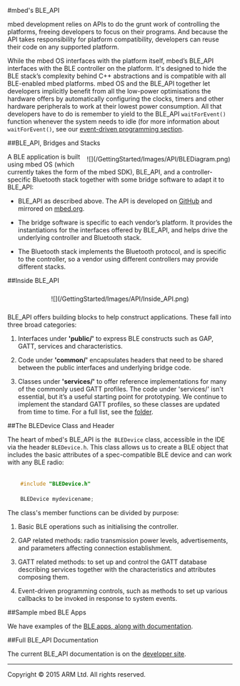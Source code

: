#mbed's BLE_API

mbed development relies on APIs to do the grunt work of controlling the platforms, freeing developers to focus on their programs. And because the API takes responsibility for platform compatibility, developers can reuse their code on any supported platform.

While the mbed OS interfaces with the platform itself, mbed’s BLE_API interfaces with the BLE controller on the platform. It's designed to hide the BLE stack’s complexity behind C++ abstractions and is compatible with all BLE-enabled mbed platforms. mbed OS and the BLE_API together let developers implicitly benefit from all the low-power optimisations the hardware offers by automatically configuring the clocks, timers and other hardware peripherals to work at their lowest power consumption. All that developers have to do is remember to yield to the BLE_API ``waitForEvent()`` function whenever the system needs to idle (for more information about ``waitForEvent()``, see our [event-driven programming section](/InDepth/Events/).

##BLE_API, Bridges and Stacks

<span style="float:right; display:block; padding:5px;">
![](/GettingStarted/Images/API/BLEDiagram.png)
</span>

A BLE application is built using mbed OS (which currently takes the form of the mbed SDK), BLE_API, and a controller-specific Bluetooth stack together with some bridge software to adapt it to BLE_API:

* BLE_API as described above. The API is developed on [GitHub](https://github.com/mbedmicro/BLE_API/) and mirrored on [mbed.org](http://developer.mbed.org/teams/Bluetooth-Low-Energy/code/BLE_API/).

* The bridge software is specific to each vendor’s platform. It provides the instantiations for the interfaces offered by BLE_API, and helps drive the underlying controller and Bluetooth stack.

* The Bluetooth stack implements the Bluetooth protocol, and is specific to the controller, so a vendor using different controllers may provide different stacks.

##Inside BLE_API

<span style="text-align:center; display:block; padding: 10px;">
![](/GettingStarted/Images/API/Inside_API.png)
</span>

BLE_API offers building blocks to help construct applications. These fall into three broad categories: 

1. Interfaces under **'public/'** to express BLE constructs such as GAP, GATT, services and characteristics.

2. Code under **'common/'** encapsulates headers that need to be shared between the public interfaces and underlying bridge code.

3. Classes under **'services/'** to offer reference implementations for many of the commonly used GATT profiles. The code under 'services/' isn't essential, but it’s a useful starting point for prototyping. We continue to implement the standard GATT profiles, so these classes are updated from time to time. For a full list, see the [folder](http://developer.mbed.org/teams/Bluetooth-Low-Energy/code/BLE_API/file/tip/services).

##The BLEDevice Class and Header

The heart of mbed's BLE_API is the`` BLEDevice`` class, accessible in the IDE via the header ``BLEDevice.h``. This class allows us to create a BLE object that includes the basic attributes of a spec-compatible BLE device and can work with any BLE radio:

```c

	#include "BLEDevice.h"

	BLEDevice mydevicename;

```

The class's member functions can be divided by purpose:

1. Basic BLE operations such as initialising the controller.

2. GAP related methods: radio transmission power levels, advertisements, and parameters affecting connection establishment.

3. GATT related methods: to set up and control the GATT database describing services together with the characteristics and attributes composing them.

4. Event-driven programming controls, such as methods to set up various callbacks to be invoked in response to system events. 

##Sample mbed BLE Apps

We have examples of the [BLE apps, along with documentation](http://developer.mbed.org/teams/Bluetooth-Low-Energy/code/).

##Full BLE_API Documentation

The current BLE_API documentation is on the [developer site](http://developer.mbed.org/teams/Bluetooth-Low-Energy/code/BLE_API/).

______
Copyright © 2015 ARM Ltd. All rights reserved.